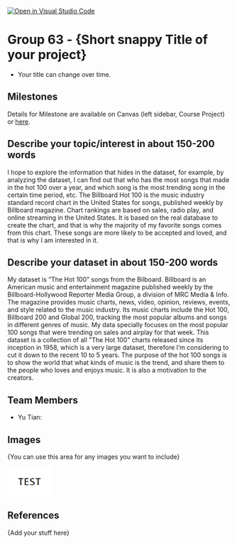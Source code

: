 [![Open in Visual Studio Code](https://classroom.github.com/assets/open-in-vscode-f059dc9a6f8d3a56e377f745f24479a46679e63a5d9fe6f495e02850cd0d8118.svg)](https://classroom.github.com/online_ide?assignment_repo_id=5927172&assignment_repo_type=AssignmentRepo)
# Group 63 - {Short snappy Title of your project}

- Your title can change over time.

## Milestones

Details for Milestone are available on Canvas (left sidebar, Course Project) or [here](https://firas.moosvi.com/courses/data301/project/milestone01.html).

## Describe your topic/interest in about 150-200 words

I hope to explore the information that hides in the dataset, for example, by analyzing the dataset, I can find out that who has the most songs that made in the hot 100 over a year, and which song is the most trending song in the certain time period, etc. The Billboard Hot 100 is the music industry standard record chart in the United States for songs, published weekly by Billboard magazine. Chart rankings are based on sales, radio play, and online streaming in the United States. It is based on the real database to create the chart, and that is why the majority of my favorite songs comes from this chart. These songs are more likely to be accepted and loved, and that is why I am interested in it.
## Describe your dataset in about 150-200 words

My dataset is “The Hot 100” songs from the Bilboard. Billboard is an American music and entertainment magazine published weekly by the Billboard-Hollywood Reporter Media Group, a division of MRC Media & Info. The magazine provides music charts, news, video, opinion, reviews, events, and style related to the music industry. Its music charts include the Hot 100, Billboard 200 and Global 200, tracking the most popular albums and songs in different genres of music. My data specially focuses on the most popular 100 songs that were trending on sales and airplay for that week. This dataset is a collection of all "The Hot 100" charts released since its inception in 1958, which is a very large dataset, therefore I’m considering to cut it down to the recent 10 to 5 years. The purpose of the hot 100 songs is to show the world that what kinds of music is the trend, and share them to the people who loves and enjoys music. It is also a motivation to the creators. 

## Team Members

- Yu Tian: 
## Images

{You can use this area for any images you want to include}

<img src ="images/test.png" width="100px">

## References

{Add your stuff here}



